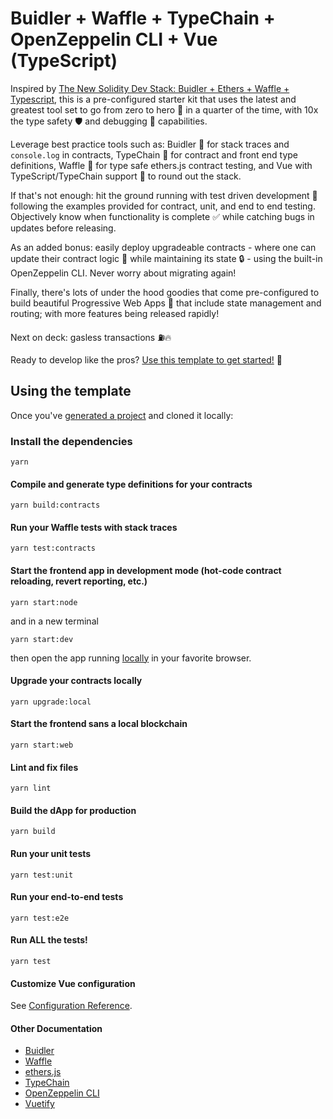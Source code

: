 # Buidler + Waffle + TypeChain + OpenZeppelin CLI + Vue (TypeScript)

Inspired by [The New Solidity Dev Stack: Buidler + Ethers + Waffle + Typescript](https://hackernoon.com/the-new-solidity-dev-stack-buidler-ethers-waffle-typescript-706830w0), this is a pre-configured starter kit that uses the latest and greatest tool set to go from zero to hero 💪 in a quarter of the time, with 10x the type safety 🛡️ and debugging 🐞 capabilities.

Leverage best practice tools such as: Buidler 🔨 for stack traces and `console.log` in contracts, TypeChain 🔗 for contract and front end type definitions, Waffle 🥞 for type safe ethers.js contract testing, and Vue with TypeScript/TypeChain support 🎀 to round out the stack.

If that's not enough: hit the ground running with test driven development 🧪 following the examples provided for contract, unit, and end to end testing. Objectively know when functionality is complete ✅ while catching bugs in updates before releasing.

As an added bonus: easily deploy upgradeable contracts - where one can update their contract logic 📝 while maintaining its state 🔒 - using the built-in OpenZeppelin CLI. Never worry about migrating again!

Finally, there's lots of under the hood goodies that come pre-configured to build beautiful Progressive Web Apps 🦋 that include state management and routing; with more features being released rapidly!

Next on deck: gasless transactions ⛽🔥

Ready to develop like the pros? [Use this template to get started!](https://github.com/proofoftom/buidler-waffle-typechain-vue/generate) 🚀

## Using the template

Once you've [generated a project](https://github.com/proofoftom/buidler-waffle-typechain-vue/generate) and cloned it locally:

### Install the dependencies
```
yarn
```

#### Compile and generate type definitions for your contracts
```
yarn build:contracts
```

#### Run your Waffle tests with stack traces
```
yarn test:contracts
```

#### Start the frontend app in development mode (hot-code contract reloading, revert reporting, etc.)
```
yarn start:node
```
and in a new terminal
```
yarn start:dev
```
then open the app running [locally](http://localhost:8080) in your favorite browser.

#### Upgrade your contracts locally
```
yarn upgrade:local
```

#### Start the frontend sans a local blockchain
```
yarn start:web
```

#### Lint and fix files
```
yarn lint
```

#### Build the dApp for production
```
yarn build
```

#### Run your unit tests
```
yarn test:unit
```

#### Run your end-to-end tests
```
yarn test:e2e
```

#### Run ALL the tests!
```
yarn test
```

#### Customize Vue configuration
See [Configuration Reference](https://cli.vuejs.org/config).

#### Other Documentation
* [Buidler](https://buidler.dev/getting-started)
* [Waffle](https://ethereum-waffle.readthedocs.io)
* [ethers.js](https://docs.ethers.io/ethers.js/html)
* [TypeChain](https://github.com/ethereum-ts/TypeChain)
* [OpenZeppelin CLI](https://docs.openzeppelin.com/cli/2.7)
* [Vuetify](https://vuetifyjs.com/getting-started/quick-start)
